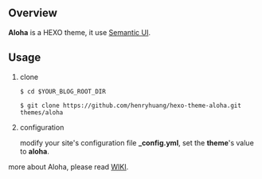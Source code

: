 ## Overview

**Aloha** is a HEXO theme, it use [Semantic UI](http://semantic-ui.com/).

## Usage

1. clone 

	``` 
	$ cd $YOUR_BLOG_ROOT_DIR

	$ git clone https://github.com/henryhuang/hexo-theme-aloha.git themes/aloha
	```

2. configuration

	modify your site's configuration file **_config.yml**, set the **theme**'s value to **aloha**.
	
more about Aloha, please read [WIKI](https://github.com/henryhuang/hexo-theme-aloha/wiki).
